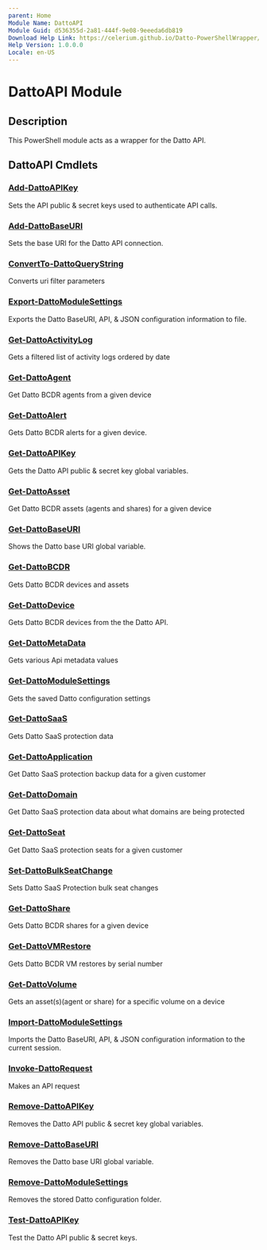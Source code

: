 ```yaml
---
parent: Home 
Module Name: DattoAPI
Module Guid: d536355d-2a81-444f-9e08-9eeeda6db819
Download Help Link: https://celerium.github.io/Datto-PowerShellWrapper/docs/cab
Help Version: 1.0.0.0
Locale: en-US
---
```


# DattoAPI Module
## Description
This PowerShell module acts as a wrapper for the Datto API.

## DattoAPI Cmdlets
### [Add-DattoAPIKey](site/Internal/Add-DattoAPIKey.md)
Sets the API public & secret keys used to authenticate API calls.

### [Add-DattoBaseURI](site/Internal/Add-DattoBaseURI.md)
Sets the base URI for the Datto API connection.

### [ConvertTo-DattoQueryString](site/Internal/ConvertTo-DattoQueryString.md)
Converts uri filter parameters

### [Export-DattoModuleSettings](site/Internal/Export-DattoModuleSettings.md)
Exports the Datto BaseURI, API, & JSON configuration information to file.

### [Get-DattoActivityLog](site/Reporting/Get-DattoActivityLog.md)
Gets a filtered list of activity logs ordered by date

### [Get-DattoAgent](site/BCDR/Get-DattoAgent.md)
Get Datto BCDR agents from a given device

### [Get-DattoAlert](site/BCDR/Get-DattoAlert.md)
Gets Datto BCDR alerts for a given device.

### [Get-DattoAPIKey](site/Internal/Get-DattoAPIKey.md)
Gets the Datto API public & secret key global variables.

### [Get-DattoAsset](site/BCDR/Get-DattoAsset.md)
Get Datto BCDR assets (agents and shares) for a given device

### [Get-DattoBaseURI](site/Internal/Get-DattoBaseURI.md)
Shows the Datto base URI global variable.

### [Get-DattoBCDR](site/BCDR/Get-DattoBCDR.md)
Gets Datto BCDR devices and assets

### [Get-DattoDevice](site/BCDR/Get-DattoDevice.md)
Gets Datto BCDR devices from the the Datto API.

### [Get-DattoMetaData](site/Internal/Get-DattoMetaData.md)
Gets various Api metadata values

### [Get-DattoModuleSettings](site/Internal/Get-DattoModuleSettings.md)
Gets the saved Datto configuration settings

### [Get-DattoSaaS](site/SaaS/Get-DattoSaaS.md)
Gets Datto SaaS protection data

### [Get-DattoApplication](site/SaaS/Get-DattoApplication.md)
Get Datto SaaS protection backup data for a given customer

### [Get-DattoDomain](site/SaaS/Get-DattoDomain.md)
Get Datto SaaS protection data about what domains are being protected

### [Get-DattoSeat](site/SaaS/Get-DattoSeat.md)
Get Datto SaaS protection seats for a given customer

### [Set-DattoBulkSeatChange](site/SaaS/Set-DattoBulkSeatChange.md)
Sets Datto SaaS Protection bulk seat changes

### [Get-DattoShare](site/BCDR/Get-DattoShare.md)
Gets Datto BCDR shares for a given device

### [Get-DattoVMRestore](site/BCDR/Get-DattoVMRestore.md)
Gets Datto BCDR VM restores by serial number

### [Get-DattoVolume](site/BCDR/Get-DattoVolume.md)
Gets an asset(s)(agent or share) for a specific volume on a device

### [Import-DattoModuleSettings](site/Internal/Import-DattoModuleSettings.md)
Imports the Datto BaseURI, API, & JSON configuration information to the current session.

### [Invoke-DattoRequest](site/Internal/Invoke-DattoRequest.md)
Makes an API request

### [Remove-DattoAPIKey](site/Internal/Remove-DattoAPIKey.md)
Removes the Datto API public & secret key global variables.

### [Remove-DattoBaseURI](site/Internal/Remove-DattoBaseURI.md)
Removes the Datto base URI global variable.

### [Remove-DattoModuleSettings](site/Internal/Remove-DattoModuleSettings.md)
Removes the stored Datto configuration folder.

### [Test-DattoAPIKey](site/Internal/Test-DattoAPIKey.md)
Test the Datto API public & secret keys.


